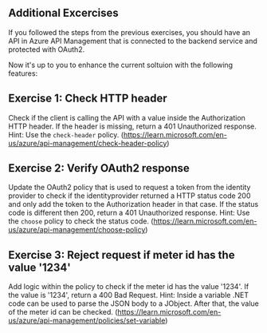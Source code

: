 ## Additional Excercises
If you followed the steps from the previous exercises, you should have an API in Azure API Management that is connected to the backend service and protected with OAuth2.

Now it's up to you to enhance the current soltuion with the following features:

## Exercise 1: Check HTTP header
Check if the client is calling the API with a value inside the Authorization HTTP header. If the header is missing, return a 401 Unauthorized response. Hint: Use the 
`check-header` policy. (https://learn.microsoft.com/en-us/azure/api-management/check-header-policy)

## Exercise 2: Verify OAuth2 response
Update the OAuth2 policy that is used to request a token from the identity provider to check if the identityprovider returned a HTTP status code 200 and only add the token to the Authorization header in that case. If the status code is different then 200, return a 401 Unauthorized response. Hint: Use the `choose` policy to check the status code. (https://learn.microsoft.com/en-us/azure/api-management/choose-policy)

## Exercise 3: Reject request if meter id has the value '1234'
Add logic within the policy to check if the meter id has the value '1234'. If the value is '1234', return a 400 Bad Request. Hint: Inside a variable .NET code can be used to parse the JSON body to a JObject. After that, the value of the meter id can be checked. (https://learn.microsoft.com/en-us/azure/api-management/policies/set-variable)

